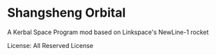 # Shangsheng Orbital
A Kerbal Space Program mod based on Linkspace's NewLine-1 rocket


License:
All Reserved License
